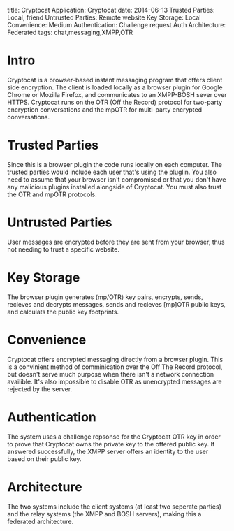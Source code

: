 title: Cryptocat
Application: Cryptocat 
date: 2014-06-13
Trusted Parties: Local, friend
Untrusted Parties: Remote website
Key Storage: Local
Convenience: Medium
Authentication: Challenge request Auth
Architecture: Federated
tags: chat,messaging,XMPP,OTR


# Intro
Cryptocat is a browser-based instant messaging program that offers client side
encryption. The client is loaded locally as a browser plugin for Google Chrome
or Mozilla Firefox, and communicates to an XMPP-BOSH sever over HTTPS. Cryptocat
runs on the OTR (Off the Record) protocol for two-party encryption conversations
and the mpOTR for multi-party encrypted conversations.

# Trusted Parties
Since this is a browser plugin the code runs locally on each computer. The
trusted parties would include each user that's using the pluglin. You also need
to assume that your browser isn't compromised or that you don't have any
malicious plugins installed alongside of Cryptocat. You must also trust the OTR
and mpOTR protocols.

# Untrusted Parties
User messages are encrypted before they are sent from your browser, thus not
needing to trust a specific website. 

# Key Storage
The browser plugin generates (mp/OTR) key pairs, encrypts, sends, recieves and
decrypts messages, sends and recieves [mp]OTR public keys, and calculats the
public key footprints. 

# Convenience
Cryptocat offers encrypted messaging directly from a browser plugin. This is a
convinient method of comminication over the Off The Record protocol, but doesn't
serve much purpose when there isn't a network connection availible. It's also
impossible to disable OTR as unencrypted messages are rejected by the server. 

# Authentication
The system uses a challenge repsonse for the Cryptocat OTR key in order to prove
that Cryptocat owns the private key to the offered public key. If answered
successfully, the XMPP server offers an identity to the user based on their
public key. 

# Architecture
The two systems include the client systems (at least two seperate parties) and
the relay systems (the XMPP and BOSH servers), making this a federated
architecture. 



